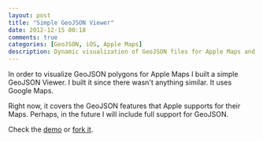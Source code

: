 ```yaml
---
layout: post
title: "Simple GeoJSON Viewer"
date: 2012-12-15 00:18
comments: true
categories: [GeoJSON, iOS, Apple Maps]
description: Dynamic visualization of GeoJSON files for Apple Maps and Routing Apps. Includes a Demo page and source code.
---
```

In order to visualize GeoJSON polygons for Apple Maps I built a simple GeoJSON Viewer. I built it since
there wasn't anything similar. It uses Google Maps.

Right now, it covers the GeoJSON features that Apple supports for their Maps. Perhaps, in the future I will include full support for GeoJSON.

Check the [demo](http://jansanchez.com/geojson-viewer) or [fork it](https://github.com/jansanz/geojson-viewer).
